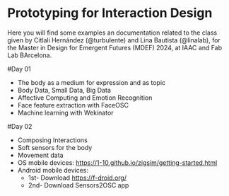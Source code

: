 # Prototyping for Interaction Design
Here you will find some examples an documentation related to the class given by Citlali Hernández (@turbulente) and Lina Bautista (@linalab), 
for the Master in Design for Emergent Futures (MDEF) 2024, at IAAC and Fab Lab BArcelona. 

#Day 01
- The body as a medium for expression and as topic
- Body Data, Small Data, Big Data
- Affective Computing and Emotion Recognition
- Face feature extraction with FaceOSC
- Machine learning with Wekinator

#Day 02
- Composing Interactions
- Soft sensors for the body
- Movement data
- OS mobile devices: https://1-10.github.io/zigsim/getting-started.html
- Android mobile devices:
  - 1st- Download https://f-droid.org/
  - 2nd- Download Sensors2OSC app
 

 
